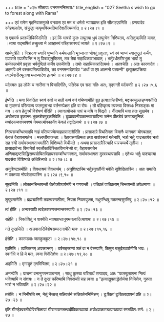 +++
title = "०२७ सीतायाः वनगमननिश्चयः"
title_english = "027 Seetha s wish to go to forest along with Rama"

+++
एवं रामेण गृहनिवासमुक्ते वनवास एव मम च धर्मतो न्यायप्राप्त इति सीताहएवमिति । प्रणयादेव स्नेहबलादेव, संक्रुद्धा मत्पृथक्स्थितिमादिशतीत्यमर्षात्  ॥  २।२७।१  ॥   

  

स एवामर्षः प्रदर्श्यतेकिमिदमिति । इदं किं भाषसे कुतः लघुतया ध्रुवं लघुत्वेन निश्चितम्, अतितुच्छमिति यावत् । त्वया यद्भाषितं तच्छ्रुत्वा मे अपहास्यं परिहासास्पदं जायते  ॥  २।२७।२  ॥   

  

आर्यपुत्रेति । पित्रादयः स्वानि पुण्यानि कर्मफलानि भूञ्जानाः भोक्तुं प्रवृत्ताः, स्वं स्वं भाग्यं स्वानुष्ठुतं कर्मैव, उपासते उपजीवन्ति न तु पित्राद्यनुष्ठितम्, तत्र तेषां सहाधिकाराभावात् । भर्तुरर्धशरीरभूता भार्या तु कर्मफलभोगे प्रवृत्ता भर्वनुष्ठितं कर्मैव उपजीवति । तयोः सहाधिकारादित्यर्थः । अतश्चेति । अतः कारणादेव ।अहमपि वने वस्तव्यमित्यादिष्टैव, तव वनगमनादेशादेव "अर्धो वा एष आत्मनो यत्पत्नी" इत्युक्तप्रक्रिया त्वदर्धशरीरभूताया ममाप्यादेश इत्यर्थः  ॥  २।२७।४  ॥   

  

यदेवमतः इह लोके च नारीणां न पित्रादिर्गतिः, पतिरेक एव सदा गतिः अतः, मृद्गन्ती मर्दयन्ती  ॥  २।२७।५,६  ॥   

  

ईर्ष्येति । मया निवर्तिता स्वयं स्त्री च सती कथं वनं गमिष्यामीति ब्रूत इत्यक्षान्तिरीर्ष्या, मद्वचनमुल्लङ्घ्यवर्तीति वा मृष्टमन्नं परित्यज्य फलमूलाभ्यां वर्तनमपेक्षत इति वा रोषः । तौ बहिष्कृत्य त्यक्त्वा विस्रब्धः निश्शङ्कः मां नय । अत्र हेतुगर्भं विशेषणं वीरेति । त्यागप्रयोजकं पापं च मयि न विद्यते । नीतयापि मया ततः सुखमेव । अत्रोभयत्र दृष्टान्तः भुक्तशेषमुदकमिवेति । दुष्प्रापपनीयकान्तारयायिना जनेन पीतशेषं कमण्डलुनिष्ठं यथोदकमपापमवश्यं नेयमात्मोपकार्येव केवलं तद्वदित्यर्थः  ॥  २।२७।७  ॥   

  

नित्यसम्बन्धित्वादपि नाहं परित्याज्येत्याहप्रासादाग्रैरिति । प्रासादाग्रे स्थितिमता विमानैः यानवता योगबलात् केवलं वैहायसगतेन । मत्त्वर्थीयाजन्ताः । वैहायसगतिमता तथा सर्वावस्थां गतेनापि, भर्त्रा भर्तुः पादच्छायेव भर्त्रा सह स्त्री सर्वावस्थागताभवतीति विशिष्यते विधीयते । अथवा प्रासादाग्रैरित्यादि पञचम्यर्थे तृतीया । प्रासादाग्रेभ्यः विमानैर्वा स्वर्लोकादिस्थितविमानेभ्यो वा, वैहायसगतेन अणिमाद्यष्टसिद्धिसम्पन्नोचितविहायस्सम्बन्धिगमनात्, सर्वावस्थागता दुरवस्थापन्नापि । एतेभ्यः भर्तुः पादच्छाया पादसेवा विशिष्यते अतिरिच्यते  ॥  २।२७।८  ॥   

  

अनुशिष्टास्मीति । विवधाश्रयं विवधार्थम् । अनुशिष्टास्मि भर्तुरनुवर्तीनी भवेति सुशिक्षितास्मि । अतः सम्प्रति न वक्तव्या नोपदेष्टव्यास्मि  ॥  २।२७।९,१०  ॥   

  

सुखमिति । लोकानचिन्तयन्ती त्रैलोक्यैश्वर्यमपि न गणयन्ती । पतिव्रतं पातिव्रत्यम् चिन्तयन्ती अपेक्षमाणा  ॥  २।२७।११  ॥   

  

शुश्रूषमाणेति । ब्रह्मचारिणी तपश्चरणशीला, नियता नियमयुक्ता, मधुगन्धिषु मकरन्दसुरभिषु  ॥  २।२७।१२  ॥   

  

त्वं हीति । अन्यस्यापि त्वदेकशरणजनान्तरस्यापि  ॥  २।२७।१३  ॥   

  

सहेति । निवर्तयितुं न शक्येति न्यायप्राप्तानुगमनत्वादित्याशयः  ॥  २।२७।१४  ॥   

  

नते दुःखमिति । अन्नपानादिविशेषसम्पादनायेति भावः  ॥  २।२७।१५,१६  ॥   

  

हंसेति । कारण्डवाः जलकुक्कुटाः  ॥  २।२७।१७,१८  ॥   

  

एवमिति । व्यतिक्रमम् अपक्रान्तम् । वर्षसहस्राणां शतं वा न वेत्स्यामि, किमुत चतुर्दशवर्षाणीति भावः । स्वर्गोपि न हि मे मतः, त्वया विनेतिशेषः  ॥  २।२७।१९,२०  ॥   

  

अहमिति । मृगायुतं मृगमिश्रितम्  ॥  २।२७।२१  ॥   

  

अनन्येति । याचनां वनानुगमनयाचनाम् । साधु कुरुष्व चरितार्थं सम्पादय, अतः "फलमूलाशना नित्यं भविष्यामि न संशयः । न ते दुःखं करिष्यामि निवसन्ती सह त्वया  ॥  "इत्याद्युक्ताद्धेतोर्मया निमित्तेन, गुरुता भारो न भविष्यति  ॥  २।२७।२२  ॥   

  

तथेति । न निनीषति स्म, नेतुं नैच्छत् सन्निवर्तने सन्निवर्तननिमित्तम् । दुःखितां दुःखित्वज्ञापनं प्रति  ॥  २।२७।२३  ॥   

  

इति श्रीमहेश्वरतीर्थविरचितायां श्रीरामायणतत्त्वदीपिकाख्यायां अयोध्याकाण्डव्याख्यायां सप्तविंशः सर्गः  ॥  २।२७  ॥   

  

  

